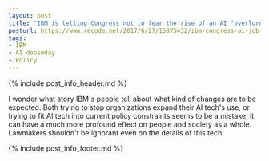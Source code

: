 ```yaml
---
layout: post
title: "IBM is telling Congress not to fear the rise of an AI ‘overlord’"
posturl: https://www.recode.net/2017/6/27/15875432/ibm-congress-ai-job-loss-overlord
tags:
- IBM
- AI doosmday
- Policy
---
```


{% include post_info_header.md %}

I wonder what story IBM's people tell about what kind of changes are to be expected. Both trying to stop organizations expand their AI tech's use, or trying to fit AI tech into current policy constraints seems to be a mistake, it can have a much more profound effect on people and society as a whole. Lawmakers shouldn't be ignorant even on the details of this tech.

<!--more-->
{% include post_info_footer.md %}
